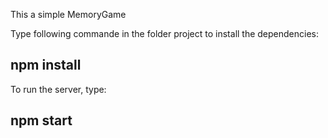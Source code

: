 This a simple MemoryGame

Type following commande in the folder project to install the dependencies:

## npm install

To run the server, type:

## npm start